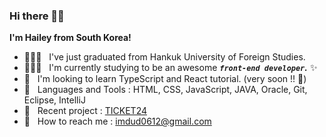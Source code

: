 ### Hi there 🙌🏻
__I'm Hailey from South Korea!__
- 👩🏻‍🎓 &nbsp; I've just graduated from Hankuk University of Foreign Studies.
- 👩🏻‍💻 &nbsp; I'm currently studying to be an awesome ___`front-end developer`.___ ✨
- 🌱 &nbsp; I'm looking to learn TypeScript and React tutorial. (very soon !! 🚀)
- 🔮 &nbsp; Languages and Tools : HTML, CSS, JavaScript, JAVA, Oracle, Git, Eclipse, IntelliJ
- 🔗 &nbsp; Recent project : [TICKET24](https://github.com/haileychoi15/ticket24-booking)
- 📩 &nbsp; How to reach me : imdud0612@gmail.com 
